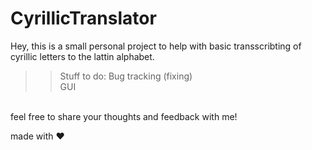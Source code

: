 ﻿# CyrillicTranslator

Hey, this is a small personal project to help with basic transscribting of cyrillic letters to the lattin alphabet.
<br>
>> Stuff to do:
Bug tracking (fixing)<br>
GUI
<br>
feel free to share your thoughts and feedback with me!

made with ♥
